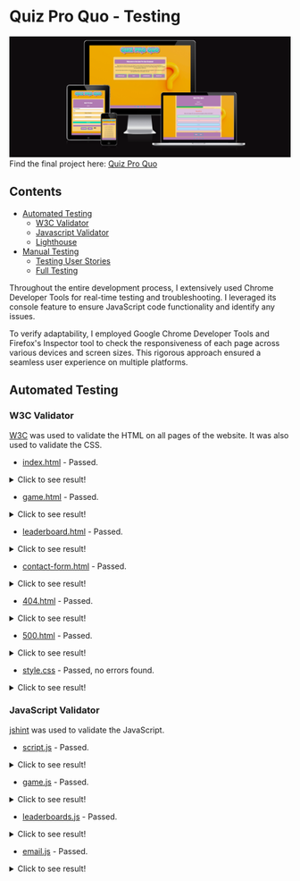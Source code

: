# Quiz Pro Quo - Testing
![Quiz Pro Quo](documentation/features/am-i-responsive.png)
Find the final project here: [Quiz Pro Quo](https://irebernardidev.github.io/Quiz-Pro-Quo/)

## Contents

- [Automated Testing](#automated-testing)
  * [W3C Validator](#w3c-validator)
  * [Javascript Validator](#javascript-validator)
  * [Lighthouse](#lighthouse)
- [Manual Testing](#manual-testing)
  * [Testing User Stories](#testing-user-stories)
  * [Full Testing](#full-testing)

Throughout the entire development process, I extensively used Chrome Developer Tools for real-time testing and troubleshooting. I leveraged its console feature to ensure JavaScript code functionality and identify any issues.

To verify adaptability, I employed Google Chrome Developer Tools and Firefox's Inspector tool to check the responsiveness of each page across various devices and screen sizes. This rigorous approach ensured a seamless user experience on multiple platforms.

## Automated Testing

### W3C Validator
[W3C](https://validator.w3.org/) was used to validate the HTML on all pages of the website. It was also used to validate the CSS.

* [index.html](index.html) - Passed.
<details>
  <summary>Click to see result!</summary>
   ![index](TESTING/W3C/index-w3.png) 
</details>

* [game.html](game.html) - Passed.
<details>
  <summary>Click to see result!</summary>
   ![game](TESTING/W3C/game-w3.png) 
</details>

* [leaderboard.html](leaderboard.html) - Passed.
<details>
  <summary>Click to see result!</summary>
   ![leaderboard](TESTING/W3C/leaderboard-w3.png) 
</details>

* [contact-form.html](contact-form.html) - Passed.
<details>
  <summary>Click to see result!</summary>
   ![contact-form](TESTING/W3C/contact-w3.png) 
</details>

* [404.html](404.html) - Passed.
<details>
  <summary>Click to see result!</summary>
   ![404](TESTING/W3C/404-w3.png) 
</details>

* [500.html](500.html) - Passed.
<details>
  <summary>Click to see result!</summary>
   ![500.html](TESTING/W3C/500-w3.png) 
</details>

* [style.css](assets/css/style.css) - Passed, no errors found.
<details>
  <summary>Click to see result!</summary>
   ![style.css](TESTING/W3C/style.css.png) 
</details>

### JavaScript Validator
[jshint](https://jshint.com/) was used to validate the JavaScript.

* [script.js](assets/js/script.js) - Passed.
<details>
  <summary>Click to see result!</summary>
   ![script.js](TESTING/jshint/script-jshint.png) 
</details>

* [game.js](assets/js/game.js) - Passed.
<details>
  <summary>Click to see result!</summary>
   ![game.js](TESTING/jshint/game-jshint.png) 
</details>

* [leaderboards.js](assets/js/leaderboard.js) - Passed.
<details>
  <summary>Click to see result!</summary>
   ![leaderboard.js](TESTING/jshint/leaderboard-jshint.png) 
</details>

* [email.js](assets/js/email.js) - Passed.
<details>
  <summary>Click to see result!</summary>
   ![email](TESTING/jshint/email-jshint.png) 
</details>


